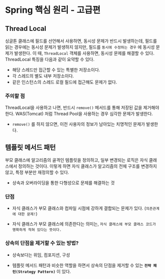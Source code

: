 # Spring 핵심 원리 - 고급편

## Thread Local

싱글톤 클래스에 필드를 선언해서 사용하면, 동시성 문제가 반드시 발생하는데, 필드를 읽는 경우에는 동시성 문제가 발생하지 않지만, 필드를 `동시에 수정하는 경우` 에 동시성 문제가 발생한다. 이 때, `ThreadLocal` 객체를 사용하면, 동시성 문제를 해결할 수 있다. ThreadLocal 특징을 다음과 같이 요약할 수 있다.

- 해당 스레드만 접근할 수 있는 특별한 저장소이다.
- 각 스레드의 별도 내부 저장소이다.
- 같은 인스턴스의 스레드 로컬 필드에 접근해도 문제가 없다.

### 주의할 점

ThreadLocal을 사용하고 나면, 반드시 `remove()` 메서드를 통해 저장된 값을 제거해야한다. WAS(Tomcat) 처럼 Thread Pool을 사용하는 경우 심각한 문제가 발생한다.

- `remove()` 를 하지 않으면, 이전 사용자의 정보가 남아있는 치명적인 문제가 발생한다.

## 템플릿 메서드 패턴

부모 클래스에 알고리즘의 골격인 템플릿을 정의하고, 일부 변경되는 로직은 자식 클래스에서 정의하는 것이다. 이렇게 하면 자식 클래스가 알고리즘의 전체 구조를 변경하지 않고, 특정 부분만 재정의할 수 있다.

- 상속과 오버라이딩을 통한 다형성으로 문제를 해결하는 것

### 단점

- 자식 클래스가 부모 클래스와 컴파일 시점에 강하게 결합되는 문제가 있다. (`의존관계에 대한 문제!`)

- 자식 클래스가 부모 클래스에 의존한다는 의미는, `자식 클래스에 부모 클래스 코드가 명확하게 적혀 있다는 뜻이다.`

### 상속의 단점을 제거할 수 있는 방법?

- 상속보다는 위임, 컴포지션, 구성

- 템플릿 메서드 패턴과 비슷한 역할을 하면서 상속의 단점을 제거할 수 있는 **`전략 패턴(Strategy Pattern)`** 이 있다.
